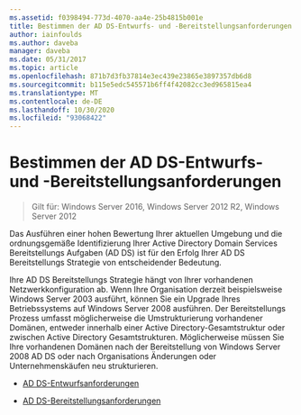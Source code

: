 ```yaml
---
ms.assetid: f0398494-773d-4070-aa4e-25b4815b001e
title: Bestimmen der AD DS-Entwurfs- und -Bereitstellungsanforderungen
author: iainfoulds
ms.author: daveba
manager: daveba
ms.date: 05/31/2017
ms.topic: article
ms.openlocfilehash: 871b7d3fb37814e3ec439e23865e3897357db6d8
ms.sourcegitcommit: b115e5edc545571b6ff4f42082cc3ed965815ea4
ms.translationtype: MT
ms.contentlocale: de-DE
ms.lasthandoff: 10/30/2020
ms.locfileid: "93068422"
---
```

# <a name="identifying-your-ad-ds-design-and-deployment-requirements"></a>Bestimmen der AD DS-Entwurfs- und -Bereitstellungsanforderungen

>Gilt für: Windows Server 2016, Windows Server 2012 R2, Windows Server 2012

Das Ausführen einer hohen Bewertung Ihrer aktuellen Umgebung und die ordnungsgemäße Identifizierung Ihrer Active Directory Domain Services Bereitstellungs Aufgaben (AD DS) ist für den Erfolg Ihrer AD DS Bereitstellungs Strategie von entscheidender Bedeutung.

Ihre AD DS Bereitstellungs Strategie hängt von Ihrer vorhandenen Netzwerkkonfiguration ab. Wenn Ihre Organisation derzeit beispielsweise Windows Server 2003 ausführt, können Sie ein Upgrade Ihres Betriebssystems auf Windows Server 2008 ausführen. Der Bereitstellungs Prozess umfasst möglicherweise die Umstrukturierung vorhandener Domänen, entweder innerhalb einer Active Directory-Gesamtstruktur oder zwischen Active Directory Gesamtstrukturen. Möglicherweise müssen Sie Ihre vorhandenen Domänen nach der Bereitstellung von Windows Server 2008 AD DS oder nach Organisations Änderungen oder Unternehmenskäufen neu strukturieren.

-   [AD DS-Entwurfsanforderungen](../../ad-ds/plan/AD-DS-Design-Requirements.md)

-   [AD DS-Bereitstellungsanforderungen](../../ad-ds/plan/AD-DS-Deployment-Requirements.md)



